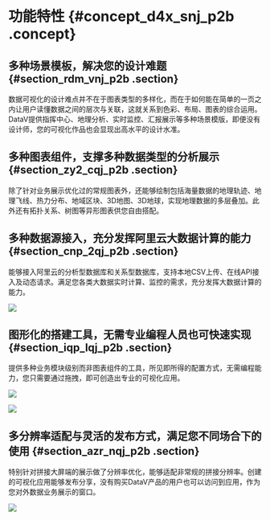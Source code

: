 # 功能特性 {#concept_d4x_snj_p2b .concept}

## 多种场景模板，解决您的设计难题 {#section_rdm_vnj_p2b .section}

数据可视化的设计难点并不在于图表类型的多样化，而在于如何能在简单的一页之内让用户读懂数据之间的层次与关联，这就关系到色彩、布局、图表的综合运用。DataV提供指挥中心、地理分析、实时监控、汇报展示等多种场景模版，即便没有设计师，您的可视化作品也会显现出高水平的设计水准。

## 多种图表组件，支撑多种数据类型的分析展示 {#section_zy2_cqj_p2b .section}

除了针对业务展示优化过的常规图表外，还能够绘制包括海量数据的地理轨迹、地理飞线、热力分布、地域区块、3D地图、3D地球，实现地理数据的多层叠加。此外还有拓扑关系、树图等异形图表供您自由搭配。

## 多种数据源接入，充分发挥阿里云大数据计算的能力 {#section_cnp_2qj_p2b .section}

能够接入阿里云的分析型数据库和关系型数据库，支持本地CSV上传、在线API接入及动态请求。满足您各类大数据实时计算、监控的需求，充分发挥大数据计算的能力。

![](http://static-aliyun-doc.oss-cn-hangzhou.aliyuncs.com/assets/img/16513/15591204437714_zh-CN.png)

## 图形化的搭建工具，无需专业编程人员也可快速实现 {#section_iqp_lqj_p2b .section}

提供多种业务模块级别而非图表组件的工具，所见即所得的配置方式，无需编程能力，您只需要通过拖拽，即可创造出专业的可视化应用。

![](images/7715_zh-CN.gif)

![](images/7716_zh-CN.gif)

## 多分辨率适配与灵活的发布方式，满足您不同场合下的使用 {#section_azr_nqj_p2b .section}

特别针对拼接大屏端的展示做了分辨率优化，能够适配非常规的拼接分辨率。创建的可视化应用能够发布分享，没有购买DataV产品的用户也可以访问到应用，作为您对外数据业务展示的窗口。

![](images/7717_zh-CN.gif)


